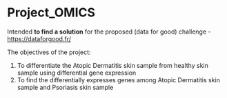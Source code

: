 # Project_OMICS



Intended **to find a solution** for the proposed (data for good) challenge - https://dataforgood.fr/

The objectives of the project:

1. To differentiate the Atopic Dermatitis skin sample from healthy skin sample using differential gene expression
2. To find the differentially expresses genes among Atopic Dermatitis skin sample and Psoriasis skin sample

